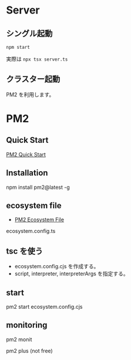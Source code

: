 # Server

## シングル起動

`npm start`

実際は `npx tsx server.ts`

## クラスター起動

PM2 を利用します。

# PM2

## Quick Start

[PM2 Quick Start](https://pm2.keymetrics.io/docs/usage/quick-start/)

## Installation

npm install pm2@latest -g

## ecosystem file

- [PM2 Ecosystem File](https://pm2.keymetrics.io/docs/usage/application-declaration/)

ecosystem.config.ts

## tsc を使う

- ecosystem.config.cjs を作成する。
- script, interpreter, interpreterArgs を指定する。

## start

pm2 start ecosystem.config.cjs

## monitoring

pm2 monit

pm2 plus (not free)

